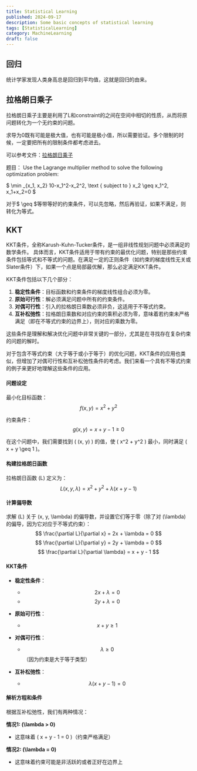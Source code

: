 ```yaml
---
title: Statistical Learning
published: 2024-09-17
description: Some basic concepts of statistical learning
tags: [StatisticalLearning]
category: MachineLearning
draft: false
---
```



## 回归

统计学家发现人类身高总是回归到平均值，这就是回归的由来。

## 拉格朗日乘子

拉格朗日乘子主要是利用了L和constraint的之间在空间中相切的性质，从而将原问题转化为一个无约束的问题。

求导为0既有可能是极大值，也有可能是极小值，所以需要验证。多个限制的时候，一定要把所有的限制条件都考虑进去。

可以参考文件：[拉格朗日乘子](https://zh.wikipedia.org/wiki/%E6%8B%89%E6%A0%BC%E6%9C%97%E6%97%A5%E4%B9%98%E5%AD%90)

题目：
Use the Lagrange multiplier method to solve the following optimization problem:

$ \min _{x_1, x_2} 10-x_1^2-x_2^2, \text { subject to } x_2 \geq x_1^2, x_1+x_2=0 $

对于$ \geq $等带等好的约束条件，可以先忽略，然后再验证，如果不满足，则转化为等式。

## KKT
KKT条件，全称Karush-Kuhn-Tucker条件，是一组非线性规划问题中必须满足的数学条件。
具体而言，KKT条件适用于带有约束的最优化问题，特别是那些约束条件包括等式和不等式的问题。在满足一定的正则条件（如约束的梯度线性无关或Slater条件）下，如果一个点是局部最优解，那么必定满足KKT条件。

KKT条件包括以下几个部分：
1. **稳定性条件**：目标函数和约束条件的梯度线性组合必须为零。
2. **原始可行性**：解必须满足问题中所有的约束条件。
3. **对偶可行性**：引入的拉格朗日乘数必须非负，这适用于不等式约束。
4. **互补松弛性**：拉格朗日乘数和对应约束的乘积必须为零，意味着若约束未严格满足（即在不等式约束的边界上），则对应的乘数为零。

这些条件是理解和解决优化问题中非常关键的一部分，尤其是在寻找存在复杂约束的问题的解时。

对于包含不等式约束（大于等于或小于等于）的优化问题，KKT条件的应用也类似，但增加了对偶可行性和互补松弛性条件的考虑。我们来看一个具有不等式约束的例子来更好地理解这些条件的应用。

#### 问题设定

最小化目标函数：
$$ f(x, y) = x^2 + y^2 $$

约束条件：
$$ g(x, y) = x + y - 1 \geq 0 $$

在这个问题中，我们需要找到 \( (x, y) \) 的值，使 \( x^2 + y^2 \) 最小，同时满足 \( x + y \geq 1 \)。

#### 构建拉格朗日函数

拉格朗日函数 \(L\) 定义为：
$$ L(x, y, \lambda) = x^2 + y^2 + \lambda (x + y - 1) $$

#### 计算偏导数

求解 \(L\) 关于 \(x, y, \lambda\) 的偏导数，并设置它们等于零（除了对 \(\lambda\) 的偏导，因为它对应于不等式约束）：
$$ \frac{\partial L}{\partial x} = 2x + \lambda = 0 $$
$$ \frac{\partial L}{\partial y} = 2y + \lambda = 0 $$
$$ \frac{\partial L}{\partial \lambda} = x + y - 1 $$

#### KKT条件

- **稳定性条件**：
    - $$ 2x + \lambda = 0 $$
    - $$ 2y + \lambda = 0 $$

- **原始可行性**：
    - $$ x + y \geq 1 $$

- **对偶可行性**：
    - $$ \lambda \geq 0 $$（因为约束是大于等于类型）

- **互补松弛性**：
    - $$ \lambda (x + y - 1) = 0 $$

#### 解析方程和条件

根据互补松弛性，我们有两种情况：

**情况1: \(\lambda > 0\)**
- 这意味着 \( x + y - 1 = 0 \)（约束严格满足）

**情况2: \(\lambda = 0\)**
- 这意味着约束可能是非活跃的或者正好在边界上
